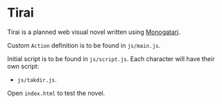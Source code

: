 # Tirai

Tirai is a planned web visual novel written using [Monogatari](https://monogatari.io).

Custom `Action` definition is to be found in `js/main.js`.

Initial script is to be found in `js/script.js`. Each character will have their own script:
- `js/takdir.js`.

Open `index.html` to test the novel.